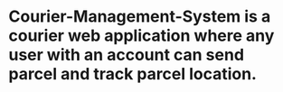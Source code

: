 # Courier-Management-System is a courier web application where any user with an account can send parcel and track parcel location.
